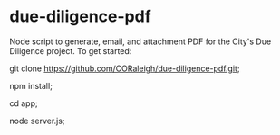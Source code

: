 # due-diligence-pdf
Node script to generate, email, and attachment PDF for the City's Due Diligence project. To get started:


git clone https://github.com/CORaleigh/due-diligence-pdf.git;

npm install;

cd app;

node server.js;
